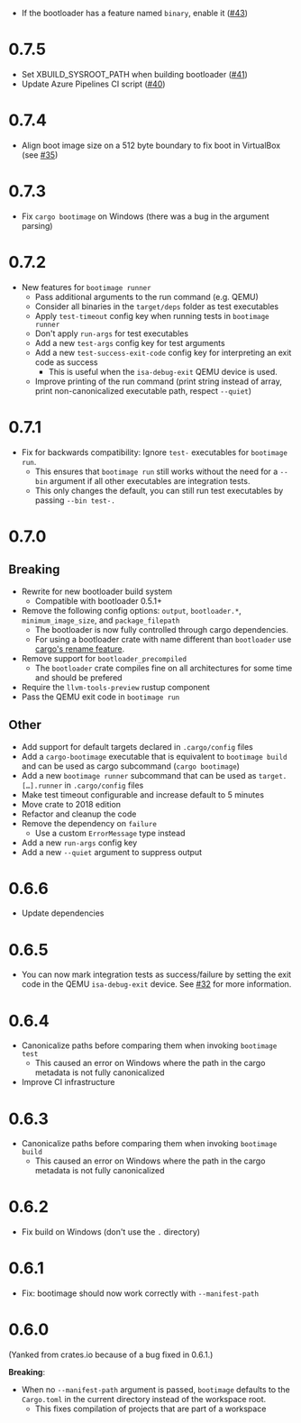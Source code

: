 - If the bootloader has a feature named `binary`, enable it ([#43](https://github.com/rust-osdev/bootimage/pull/43))

# 0.7.5

- Set XBUILD_SYSROOT_PATH when building bootloader ([#41](https://github.com/rust-osdev/bootimage/pull/41))
- Update Azure Pipelines CI script ([#40](https://github.com/rust-osdev/bootimage/pull/40))

# 0.7.4

- Align boot image size on a 512 byte boundary to fix boot in VirtualBox (see [#35](https://github.com/rust-osdev/bootimage/issues/35))

# 0.7.3

- Fix `cargo bootimage` on Windows (there was a bug in the argument parsing)

# 0.7.2

- New features for `bootimage runner`
    - Pass additional arguments to the run command (e.g. QEMU)
    - Consider all binaries in the `target/deps` folder as test executables
    - Apply `test-timeout` config key when running tests in `bootimage runner`
    - Don't apply `run-args` for test executables
    - Add a new `test-args` config key for test arguments
    - Add a new `test-success-exit-code` config key for interpreting an exit code as success
        - This is useful when the `isa-debug-exit` QEMU device is used.
    - Improve printing of the run command (print string instead of array, print non-canonicalized executable path, respect `--quiet`)

# 0.7.1

- Fix for backwards compatibility: Ignore `test-` executables for `bootimage run`.
    - This ensures that `bootimage run` still works without the need for a `--bin` argument if all other executables are integration tests.
    - This only changes the default, you can still run test executables by passing `--bin test-.`

# 0.7.0

## Breaking

- Rewrite for new bootloader build system
  - Compatible with bootloader 0.5.1+
- Remove the following config options: `output`, `bootloader.*`, `minimum_image_size`, and `package_filepath`
  - The bootloader is now fully controlled through cargo dependencies.
  - For using a bootloader crate with name different than `bootloader` use [cargo's rename feature](https://doc.rust-lang.org/cargo/reference/specifying-dependencies.html#renaming-dependencies-in-cargotoml).
- Remove support for `bootloader_precompiled`
  - The `bootloader` crate compiles fine on all architectures for some time and should be prefered
- Require the `llvm-tools-preview` rustup component
- Pass the QEMU exit code in `bootimage run`

## Other

- Add support for default targets declared in `.cargo/config` files
- Add a `cargo-bootimage` executable that is equivalent to `bootimage build` and can be used as cargo subcommand (`cargo bootimage`)
- Add a new `bootimage runner` subcommand that can be used as `target.[…].runner` in `.cargo/config` files
- Make test timeout configurable and increase default to 5 minutes
- Move crate to 2018 edition
- Refactor and cleanup the code
- Remove the dependency on `failure`
    - Use a custom `ErrorMessage` type instead
- Add a new `run-args` config key
- Add a new `--quiet` argument to suppress output

# 0.6.6

- Update dependencies

# 0.6.5

- You can now mark integration tests as success/failure by setting the exit code in the QEMU `isa-debug-exit` device. See [#32](https://github.com/rust-osdev/bootimage/issues/32) for more information.

# 0.6.4

- Canonicalize paths before comparing them when invoking `bootimage test`
  - This caused an error on Windows where the path in the cargo metadata is not fully canonicalized
- Improve CI infrastructure

# 0.6.3

- Canonicalize paths before comparing them when invoking `bootimage build`
  - This caused an error on Windows where the path in the cargo metadata is not fully canonicalized

# 0.6.2

- Fix build on Windows (don't use the `.` directory)

# 0.6.1

- Fix: bootimage should now work correctly with `--manifest-path`

# 0.6.0

(Yanked from crates.io because of a bug fixed in 0.6.1.)

**Breaking**:

- When no `--manifest-path` argument is passed, `bootimage` defaults to the `Cargo.toml` in the current directory instead of the workspace root.
  - This fixes compilation of projects that are part of a workspace
